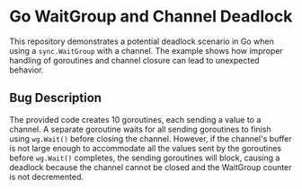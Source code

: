 # Go WaitGroup and Channel Deadlock

This repository demonstrates a potential deadlock scenario in Go when using a `sync.WaitGroup` with a channel.  The example shows how improper handling of goroutines and channel closure can lead to unexpected behavior.

## Bug Description
The provided code creates 10 goroutines, each sending a value to a channel. A separate goroutine waits for all sending goroutines to finish using `wg.Wait()` before closing the channel.  However, if the channel's buffer is not large enough to accommodate all the values sent by the goroutines before `wg.Wait()` completes, the sending goroutines will block, causing a deadlock because the channel cannot be closed and the WaitGroup counter is not decremented.